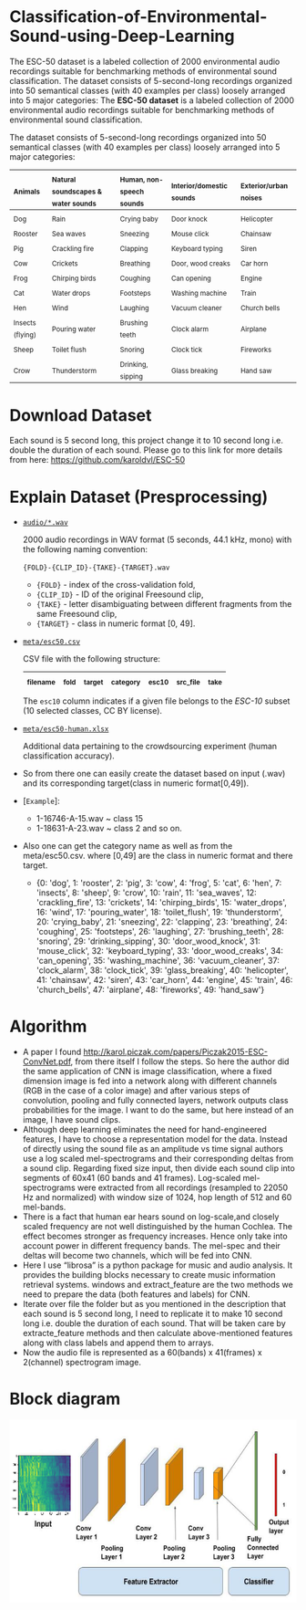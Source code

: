 # Classification-of-Environmental-Sound-using-Deep-Learning
The ESC-50 dataset is a labeled collection of 2000 environmental audio recordings suitable for benchmarking methods of environmental sound classification.  The dataset consists of 5-second-long recordings organized into 50 semantical classes (with 40 examples per class) loosely arranged into 5 major categories:
The **ESC-50 dataset** is a labeled collection of 2000 environmental audio recordings suitable for benchmarking methods of environmental sound classification.

The dataset consists of 5-second-long recordings organized into 50 semantical classes (with 40 examples per class) loosely arranged into 5 major categories:

| <sub>Animals</sub> | <sub>Natural soundscapes & water sounds </sub> | <sub>Human, non-speech sounds</sub> | <sub>Interior/domestic sounds</sub> | <sub>Exterior/urban noises</sub> |
| :--- | :--- | :--- | :--- | :--- |
| <sub>Dog</sub> | <sub>Rain</sub> | <sub>Crying baby</sub> | <sub>Door knock</sub> | <sub>Helicopter</sub></sub> |
| <sub>Rooster</sub> | <sub>Sea waves</sub> | <sub>Sneezing</sub> | <sub>Mouse click</sub> | <sub>Chainsaw</sub> |
| <sub>Pig</sub> | <sub>Crackling fire</sub> | <sub>Clapping</sub> | <sub>Keyboard typing</sub> | <sub>Siren</sub> |
| <sub>Cow</sub> | <sub>Crickets</sub> | <sub>Breathing</sub> | <sub>Door, wood creaks</sub> | <sub>Car horn</sub> |
| <sub>Frog</sub> | <sub>Chirping birds</sub> | <sub>Coughing</sub> | <sub>Can opening</sub> | <sub>Engine</sub> |
| <sub>Cat</sub> | <sub>Water drops</sub> | <sub>Footsteps</sub> | <sub>Washing machine</sub> | <sub>Train</sub> |
| <sub>Hen</sub> | <sub>Wind</sub> | <sub>Laughing</sub> | <sub>Vacuum cleaner</sub> | <sub>Church bells</sub> |
| <sub>Insects (flying)</sub> | <sub>Pouring water</sub> | <sub>Brushing teeth</sub> | <sub>Clock alarm</sub> | <sub>Airplane</sub> |
| <sub>Sheep</sub> | <sub>Toilet flush</sub> | <sub>Snoring</sub> | <sub>Clock tick</sub> | <sub>Fireworks</sub> |
| <sub>Crow</sub> | <sub>Thunderstorm</sub> | <sub>Drinking, sipping</sub> | <sub>Glass breaking</sub> | <sub>Hand saw</sub> |

# Download Dataset
Each sound is 5 second long, this project change it to 10 second long i.e. double the duration of each sound.
Please go to this link for more details from here:
https://github.com/karoldvl/ESC-50 

# Explain Dataset (Presprocessing)
- [`audio/*.wav`](audio/)

  2000 audio recordings in WAV format (5 seconds, 44.1 kHz, mono) with the following naming convention:
  
  `{FOLD}-{CLIP_ID}-{TAKE}-{TARGET}.wav`
  
  - `{FOLD}` - index of the cross-validation fold,
  - `{CLIP_ID}` - ID of the original Freesound clip,
  - `{TAKE}` - letter disambiguating between different fragments from the same Freesound clip,
  - `{TARGET}` - class in numeric format [0, 49].

- [`meta/esc50.csv`](meta/esc50.csv)

  CSV file with the following structure:
  
  | <sub>filename</sub> | <sub>fold</sub> | <sub>target</sub> | <sub>category</sub> | <sub>esc10</sub> | <sub>src_file</sub> | <sub>take</sub> |
  | :--- | :--- | :--- | :--- | :--- | :--- | :--- |
  
  The `esc10` column indicates if a given file belongs to the *ESC-10* subset (10 selected classes, CC BY license).
  
- [`meta/esc50-human.xlsx`](meta/esc50-human.xlsx)

  Additional data pertaining to the crowdsourcing experiment (human classification accuracy).
  
-  So from there one can easily create the dataset based on input (.wav) and its corresponding target(class in numeric format[0,49]).

- [`Example`]:
  - 1-16746-A-15.wav ~ class 15
  - 1-18631-A-23.wav ~ class 2 and so on.
- Also one can get the category name as well as from the meta/esc50.csv. 
where [0,49] are the class in numeric format and there target.
   - {0: 'dog', 1: 'rooster', 2: 'pig', 3: 'cow', 4: 'frog', 5: 'cat', 6: 'hen', 7: 'insects', 8: 'sheep',
 9: 'crow', 10: 'rain', 11: 'sea_waves', 12: 'crackling_fire', 13: 'crickets',
 14: 'chirping_birds', 15: 'water_drops', 16: 'wind', 17: 'pouring_water', 18: 'toilet_flush',
 19: 'thunderstorm', 20: 'crying_baby', 21: 'sneezing', 22: 'clapping', 23: 'breathing',
 24: 'coughing', 25: 'footsteps', 26: 'laughing', 27: 'brushing_teeth', 28: 'snoring',
29: 'drinking_sipping', 30: 'door_wood_knock', 31: 'mouse_click', 32: 'keyboard_typing',
 33: 'door_wood_creaks', 34: 'can_opening', 35: 'washing_machine', 36: 'vacuum_cleaner',
 37: 'clock_alarm', 38: 'clock_tick', 39: 'glass_breaking', 40: 'helicopter', 41: 'chainsaw',
 42: 'siren', 43: 'car_horn', 44: 'engine', 45: 'train', 46: 'church_bells', 47: 'airplane', 48: 'fireworks',
 49: 'hand_saw'}
 
 # Algorithm
- A paper I found http://karol.piczak.com/papers/Piczak2015-ESC-ConvNet.pdf, from there itself I follow the steps. So here the author did the same application of CNN is image classification, where a fixed dimension image is fed into a network along with different channels (RGB in the case of a color image) and after various steps of convolution, pooling and fully connected layers, network outputs class probabilities for the image. I want to do the same, but here instead of an image, I have sound clips.
- Although deep learning eliminates the need for hand-engineered features, I have to choose a representation model for the data. Instead of directly using the sound file as an amplitude vs time signal authors use a  log scaled mel-spectrograms and their corresponding deltas from a sound clip. Regarding fixed size input, then divide each sound clip into segments of 60x41 (60 bands and 41 frames). Log-scaled mel-spectrograms were extracted from all recordings (resampled to 22050 Hz and normalized) with window size of 1024, hop length of 512 and 60 mel-bands.
- There is a fact that human ear hears sound on log-scale,and closely scaled frequency are not well distinguished by the human Cochlea. The effect becomes stronger as frequency increases. Hence only take into account power in different frequency bands. The mel-spec and their deltas will become two channels, which will be fed into CNN. 
- Here I use “librosa” is a python package for music and audio analysis. It provides the building blocks necessary to create music information retrieval systems. windows and extract_feature are the two methods we need to prepare the data (both features and labels) for CNN. 
- Iterate over file the folder but as you mentioned in the description that each sound is 5 second long, I need to replicate it to make 10 second long i.e. double the duration of each sound. That will be taken care by extracte_feature methods and then calculate above-mentioned features along with class labels and append them to arrays.
- Now the audio file is represented as a 60(bands) x 41(frames) x 2(channel) spectrogram image.

# Block diagram
<img src="classification_image.png" alt="block diagram" title="block diagram"  />
